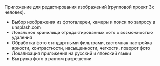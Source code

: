 Приложение для редактирования изображений (групповой проект 3х человек).
* Выбор изображения из фотогалереи, камеры и поиск по запросу в unsplash.com
* Локальное хранилище отредактированных фото с возможностью удаления
* Обработка фото стандартными фильтрами, кастомная настройка яркости, контрастности, насыщенности, четкости, поворот фото
* Локализация приложения на русский и японский языки
* Выгрузка фото в разном разрешении


